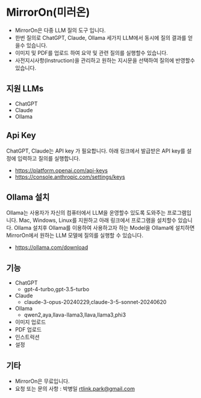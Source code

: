 # MirrorOn(미러온)

* MirrorOn은 다중 LLM 질의 도구 입니다.
* 한번 질의로 ChatGPT, Claude, Ollama 세가지 LLM에서 동시에 질의 결과를 얻을수 있습니다.
* 이미지 및 PDF를 업로드 하여 요약 및 관련 질의를 실행할수 있습니다.
* 사전지시사항(Instruction)을 관리하고 원하는 지시문을 선택하여 질의에 반영할수 있습니다.

## 지원 LLMs
* ChatGPT
* Claude
* Ollama

## Api Key
ChatGPT, Claude는 API key 가 필요합니다. 아래 링크에서 발급받은 API key를 설정에 입력하고 질의를 실행합니다.
  * <https://platform.openai.com/api-keys>
  * <https://console.anthropic.com/settings/keys>
 
## Ollama 설치
Ollama는 사용자가 자신의 컴퓨터에서 LLM을 운영할수 있도록 도와주는 프로그램입니다. Mac, Windows, Linux를 지원하고 아래 링크에서 프로그램을 설치할수 있습니다. Ollama 설치후 Ollama를 이용하여 사용하고자 하는 Model을 Ollama에 설치하면 MirrorOn에서 원하는 LLM 모델에 질의를 실행할 수 있습니다.
  * <https://ollama.com/download>

## 기능
* ChatGPT 
    * gpt-4-turbo,gpt-3.5-turbo
* Claude 
    * claude-3-opus-20240229,claude-3-5-sonnet-20240620
* Ollama 
    * qwen2,aya,llava-llama3,llava,llama3,phi3
* 이미지 업로드
* PDF 업로드
* 인스트럭션 
* 설정

## 기타
* MirrorOn은 무료입니다.
* 요청 또는 문의 사항 : 박병일 <rtlink.park@gmail.com> 
